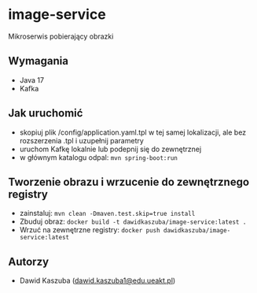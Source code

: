 # image-service
Mikroserwis pobierający obrazki

## Wymagania

- Java 17
- Kafka

## Jak uruchomić

- skopiuj plik /config/application.yaml.tpl w tej samej lokalizacji, ale bez rozszerzenia .tpl i uzupełnij parametry
- uruchom Kafkę lokalnie lub podepnij się do zewnętrznej
- w głównym katalogu odpal: `mvn spring-boot:run`

## Tworzenie obrazu i wrzucenie do zewnętrznego registry

- zainstaluj: `mvn clean -Dmaven.test.skip=true install`
- Zbuduj obraz: `docker build -t dawidkaszuba/image-service:latest .`
- Wrzuć na zewnętrzne registry: `docker push dawidkaszuba/image-service:latest`



## Autorzy
- Dawid Kaszuba (dawid.kaszuba1@edu.ueakt.pl)


